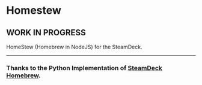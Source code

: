 # Homestew
## WORK IN PROGRESS
HomeStew (Homebrew in NodeJS) for the SteamDeck.
___

### Thanks to the Python Implementation of [SteamDeck Homebrew](https://github.com/SteamDeckHomebrew/PluginLoader).